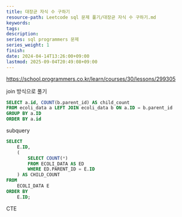```yaml
---
title: 대장균 자식 수 구하기
resource-path: Leetcode sql 문제 풀기/대장균 자식 수 구하기.md
keywords:
tags:
description:
series: sql programmers 문제
series_weight: 1
finish:
date: 2024-04-14T13:26:00+09:00
lastmod: 2025-09-04T20:49:08+09:00
---
```

https://school.programmers.co.kr/learn/courses/30/lessons/299305



join 방식으로 풀기

```sql
SELECT a.id, COUNT(b.parent_id) AS child_count
FROM ecoli_data a LEFT JOIN ecoli_data b ON a.ID = b.parent_id
GROUP BY a.ID
ORDER BY a.id
```

subquery

```sql
SELECT 
    E.ID,
    (
        SELECT COUNT(*)
        FROM ECOLI_DATA AS ED
        WHERE ED.PARENT_ID = E.ID
    ) AS CHILD_COUNT
FROM 
    ECOLI_DATA E
ORDER BY 
    E.ID;
```

CTE

```sql

```